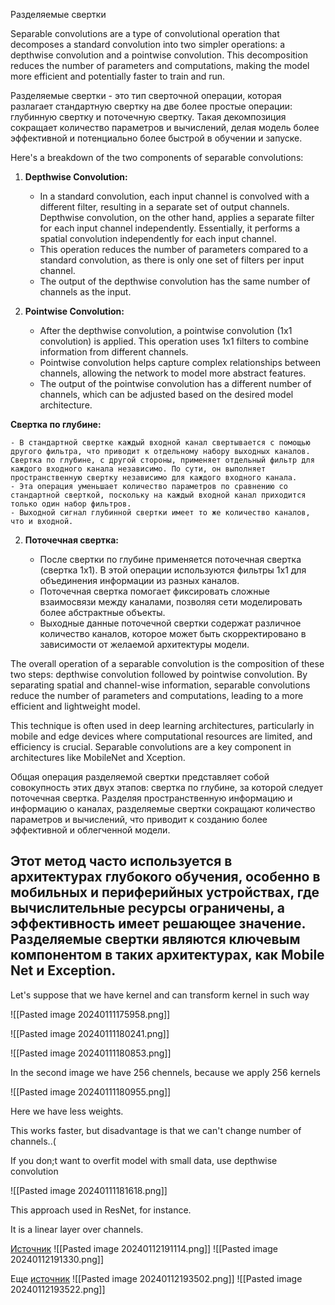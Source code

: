 Разделяемые свертки

Separable convolutions are a type of convolutional operation that decomposes a standard convolution into two simpler operations: a depthwise convolution and a pointwise convolution. This decomposition reduces the number of parameters and computations, making the model more efficient and potentially faster to train and run.

Разделяемые свертки - это тип сверточной операции, которая разлагает стандартную свертку на две более простые операции: глубинную свертку и поточечную свертку. Такая декомпозиция сокращает количество параметров и вычислений, делая модель более эффективной и потенциально более быстрой в обучении и запуске.

Here's a breakdown of the two components of separable convolutions:

1. **Depthwise Convolution:**
    
    - In a standard convolution, each input channel is convolved with a different filter, resulting in a separate set of output channels. Depthwise convolution, on the other hand, applies a separate filter for each input channel independently. Essentially, it performs a spatial convolution independently for each input channel.
    - This operation reduces the number of parameters compared to a standard convolution, as there is only one set of filters per input channel.
    - The output of the depthwise convolution has the same number of channels as the input.
2. **Pointwise Convolution:**
    
    - After the depthwise convolution, a pointwise convolution (1x1 convolution) is applied. This operation uses 1x1 filters to combine information from different channels.
    - Pointwise convolution helps capture complex relationships between channels, allowing the network to model more abstract features.
    - The output of the pointwise convolution has a different number of channels, which can be adjusted based on the desired model architecture.


**Свертка по глубине:**
    
    - В стандартной свертке каждый входной канал свертывается с помощью другого фильтра, что приводит к отдельному набору выходных каналов. Свертка по глубине, с другой стороны, применяет отдельный фильтр для каждого входного канала независимо. По сути, он выполняет пространственную свертку независимо для каждого входного канала.
    - Эта операция уменьшает количество параметров по сравнению со стандартной сверткой, поскольку на каждый входной канал приходится только один набор фильтров.
    - Выходной сигнал глубинной свертки имеет то же количество каналов, что и входной.
2. **Поточечная свертка:**
    
    - После свертки по глубине применяется поточечная свертка (свертка 1x1). В этой операции используются фильтры 1x1 для объединения информации из разных каналов.
    - Поточечная свертка помогает фиксировать сложные взаимосвязи между каналами, позволяя сети моделировать более абстрактные объекты.
    - Выходные данные поточечной свертки содержат различное количество каналов, которое может быть скорректировано в зависимости от желаемой архитектуры модели.



The overall operation of a separable convolution is the composition of these two steps: depthwise convolution followed by pointwise convolution. By separating spatial and channel-wise information, separable convolutions reduce the number of parameters and computations, leading to a more efficient and lightweight model.

This technique is often used in deep learning architectures, particularly in mobile and edge devices where computational resources are limited, and efficiency is crucial. Separable convolutions are a key component in architectures like MobileNet and Xception.


Общая операция разделяемой свертки представляет собой совокупность этих двух этапов: свертка по глубине, за которой следует поточечная свертка. Разделяя пространственную информацию и информацию о каналах, разделяемые свертки сокращают количество параметров и вычислений, что приводит к созданию более эффективной и облегченной модели.

Этот метод часто используется в архитектурах глубокого обучения, особенно в мобильных и периферийных устройствах, где вычислительные ресурсы ограничены, а эффективность имеет решающее значение. Разделяемые свертки являются ключевым компонентом в таких архитектурах, как Mobile Net и Exception.
----------------------------------------------

Let's suppose that we have kernel and can transform kernel in such way 

![[Pasted image 20240111175958.png]]

![[Pasted image 20240111180241.png]]

![[Pasted image 20240111180853.png]]

In the second image we have 256 chennels, because we apply 256 kernels 

![[Pasted image 20240111180955.png]]

Here we have less weights.

This works faster, but disadvantage is that we can't change number of channels..(

If you don;t want to overfit model with small data, use depthwise convolution

![[Pasted image 20240111181618.png]]

This approach used in ResNet, for instance.

It is a linear layer over channels.

[Источник](https://habr.com/ru/articles/347564/)
![[Pasted image 20240112191114.png]]
![[Pasted image 20240112191330.png]]

Еще [источник](https://puzzlelib.org/ru/documentation/base/modules/ConvND/)
![[Pasted image 20240112193502.png]]
![[Pasted image 20240112193522.png]]